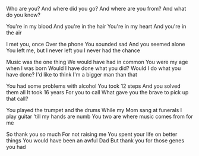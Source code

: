 Who are you?
And where did you go?
And where are you from?
And what do you know?

You're in my blood
And you're in the hair
You're in my heart
And you're in the air

I met you, once
Over the phone
You sounded sad
And you seemed alone
You left me, but
I never left you
I never had the chance

Music was the one thing
We would have had in common
You were my age when I was born
Would I have done what you did?
Would I do what you have done?
I'd like to think I'm a bigger man than that

You had some problems with alcohol
You took 12 steps 
And you solved them all
It took 16 years
For you to call
What gave you the brave
to pick up that call?

You played the trumpet and the drums
While my Mom sang at funerals
I play guitar 'till my hands are numb
You two are where music comes from for me

So thank you so much
For not raising me
You spent your life on better things
You would have been an awful Dad
But thank you for those genes you had


